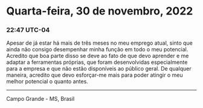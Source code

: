 # Quarta-feira, 30 de novembro, 2022

### 22:47 UTC-04

Apesar de já estar há mais de três meses no meu emprego atual, sinto que ainda não
consigo desempenhar minha função em todo o meu potencial. Acredito que boa parte
disso se deve ao fato de que devo aprender e me adaptar a ferramentas próprias,
que foram desenvolvidas especialmente para a empresa e que não estão disponíveis
ao público geral. De qualquer maneira, acredito que devo esforçar-me mais para poder
atingir o meu melhor potencial o quanto antes.

---

Campo Grande - MS, Brasil
